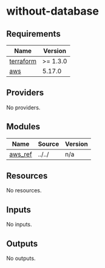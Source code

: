 # without-database

<!-- BEGINNING OF PRE-COMMIT-TERRAFORM DOCS HOOK -->
## Requirements

| Name | Version |
|------|---------|
| <a name="requirement_terraform"></a> [terraform](#requirement\_terraform) | >= 1.3.0 |
| <a name="requirement_aws"></a> [aws](#requirement\_aws) | 5.17.0 |

## Providers

No providers.

## Modules

| Name | Source | Version |
|------|--------|---------|
| <a name="module_aws_ref"></a> [aws\_ref](#module\_aws\_ref) | ../../ | n/a |

## Resources

No resources.

## Inputs

No inputs.

## Outputs

No outputs.
<!-- END OF PRE-COMMIT-TERRAFORM DOCS HOOK -->
